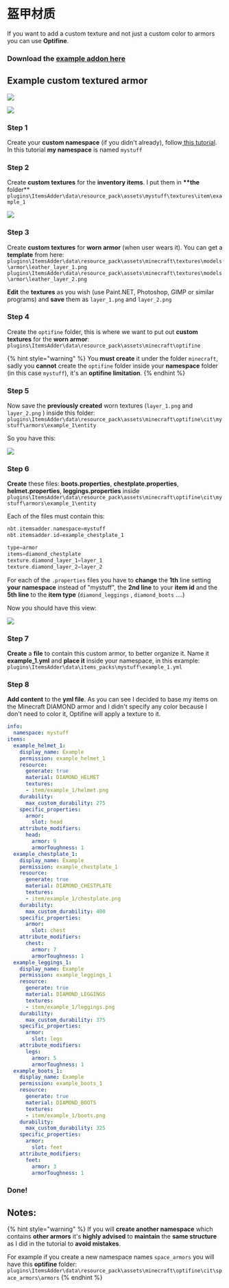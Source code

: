 # 盔甲材质

If you want to add a custom texture and not just a custom color to armors you can use **Optifine**.

### Download the [example addon here](https://www.spigotmc.org/resources/optifine-example-custom-textured-armor-itemsadder-addon.87846/)

## Example custom textured armor

![](../../../.gitbook/assets/image%20%2823%29.png)

![](../../../.gitbook/assets/image%20%2825%29.png)

### Step 1

Create your **custom namespace** \(if you didn't already\), follow[ this tutorial](../beginners/creating-your-namespace.md).  
In this tutorial **my namespace** is named `mystuff`

### Step 2

Create **custom textures** for the **inventory items**. I put them in **\*\*the** folder\*\* `plugins\ItemsAdder\data\resource_pack\assets\mystuff\textures\item\example_1`

![](../../../.gitbook/assets/image%20%2821%29.png)

### Step 3

Create **custom textures** for **worn armor** \(when user wears it\). You can get a **template** from here:  
`plugins\ItemsAdder\data\resource_pack\assets\minecraft\textures\models\armor\leather_layer_1.png`  
`plugins\ItemsAdder\data\resource_pack\assets\minecraft\textures\models\armor\leather_layer_2.png`

**Edit** the **textures** as you wish \(use Paint.NET, Photoshop, GIMP or similar programs\) and **save** them as `layer_1.png` and `layer_2.png`

### Step 4

Create the `optifine` folder, this is where we want to put out **custom textures** for the **worn armor**: `plugins\ItemsAdder\data\resource_pack\assets\minecraft\optifine`

{% hint style="warning" %}
You **must create** it under the folder `minecraft`, sadly you **cannot** create the `optifine` folder inside your **namespace** folder \(in this case `mystuff`\), it's an **optifine limitation**.
{% endhint %}

### Step 5

Now save the **previously created** worn textures \(`layer_1.png` and `layer_2.png` \) inside this folder: `plugins\ItemsAdder\data\resource_pack\assets\minecraft\optifine\cit\mystuff\armors\example_1\entity`

So you have this:

![](../../../.gitbook/assets/image%20%2824%29.png)

### Step 6

**Create** these files: **boots.properties**, **chestplate.properties**, **helmet.properties**, **leggings.properties** inside `plugins\ItemsAdder\data\resource_pack\assets\minecraft\optifine\cit\mystuff\armors\example_1\entity`

Each of the files must contain this:

```elixir
nbt.itemsadder.namespace=mystuff
nbt.itemsadder.id=example_chestplate_1

type=armor
items=diamond_chestplate
texture.diamond_layer_1=layer_1
texture.diamond_layer_2=layer_2
```

For each of the `.properties` files you have to **change** the **1th** line setting **your namespace** instead of "mystuff", the **2nd line** to your **item id** and the **5th line** to the **item type** \(`diamond_leggings` , `diamond_boots` ....\)

Now you should have this view:

![](../../../.gitbook/assets/image%20%2826%29.png)

### Step 7

**Create** a **file** to contain this custom armor, to better organize it. Name it **example\_1.yml** and **place it** inside your namespace, in this example: `plugins\ItemsAdder\data\items_packs\mystuff\example_1.yml`

### Step 8

**Add content** to the **yml file**. As you can see I decided to base my items on the Minecraft DIAMOND armor and I didn't specify any color because I don't need to color it, Optifine will apply a texture to it.

```yaml
info:
  namespace: mystuff
items:
  example_helmet_1:
    display_name: Example
    permission: example_helmet_1
    resource:
      generate: true
      material: DIAMOND_HELMET
      textures:
      - item/example_1/helmet.png
    durability:
      max_custom_durability: 275
    specific_properties:
      armor:
        slot: head
    attribute_modifiers:
      head:
        armor: 9
        armorToughness: 1
  example_chestplate_1:
    display_name: Example
    permission: example_chestplate_1
    resource:
      generate: true
      material: DIAMOND_CHESTPLATE
      textures:
      - item/example_1/chestplate.png
    durability:
      max_custom_durability: 400
    specific_properties:
      armor:
        slot: chest
    attribute_modifiers:
      chest:
        armor: 7
        armorToughness: 1
  example_leggings_1:
    display_name: Example
    permission: example_leggings_1
    resource:
      generate: true
      material: DIAMOND_LEGGINGS
      textures:
      - item/example_1/leggings.png
    durability:
      max_custom_durability: 375
    specific_properties:
      armor:
        slot: legs
    attribute_modifiers:
      legs:
        armor: 5
        armorToughness: 1
  example_boots_1:
    display_name: Example
    permission: example_boots_1
    resource:
      generate: true
      material: DIAMOND_BOOTS
      textures:
      - item/example_1/boots.png
    durability:
      max_custom_durability: 325
    specific_properties:
      armor:
        slot: feet
    attribute_modifiers:
      feet:
        armor: 3
        armorToughness: 1
```

### Done!

## Notes:

{% hint style="warning" %}
If you will **create another namespace** which contains **other armors** it's **highly advised** to **maintain** the **same structure** as I did in the tutorial to **avoid mistakes**.

For example if you create a new namespace names `space_armors` you will have this **optifine** folder: `plugins\ItemsAdder\data\resource_pack\assets\minecraft\optifine\cit\space_armors\armors`
{% endhint %}

